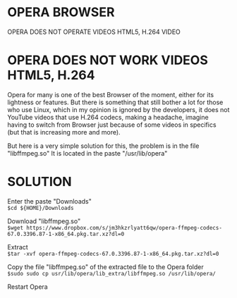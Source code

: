 # OPERA BROWSER
OPERA DOES NOT OPERATE VIDEOS HTML5, H.264 VIDEO

# OPERA DOES NOT WORK VIDEOS HTML5, H.264
Opera for many is one of the best Browser of the moment, either for its lightness or features.
But there is something that still bother a lot for those who use Linux, which in my opinion is ignored by the developers, it does not YouTube videos that use H.264 codecs, making a headache, imagine having to switch from Browser just because of some videos in specifics (but that is increasing more and more).

But here is a very simple solution for this, the problem is in the file "libffmpeg.so"
It is located in the paste "/usr/lib/opera"

# SOLUTION
Enter the paste "Downloads"</br>
`$cd ${HOME}/Downloads`</br>

Download "libffmpeg.so"</br>
`$wget https://www.dropbox.com/s/jm3hkzrlyatt6qw/opera-ffmpeg-codecs-67.0.3396.87-1-x86_64.pkg.tar.xz?dl=0`</br>

Extract</br>
`$tar -xvf opera-ffmpeg-codecs-67.0.3396.87-1-x86_64.pkg.tar.xz?dl=0`</br>

Copy the file "libffmpeg.so" of the extracted file to the Opera folder</br>
`$sudo sudo cp usr/lib/opera/lib_extra/libffmpeg.so /usr/lib/opera/`</br>

Restart Opera</br>

